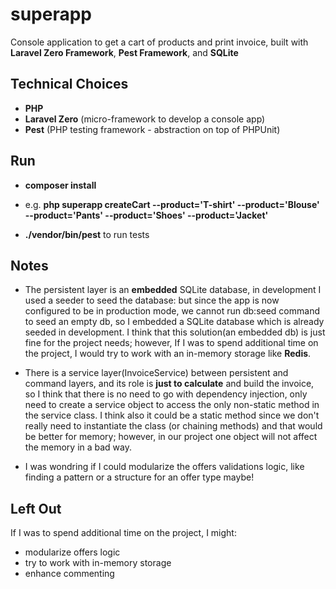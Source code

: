 superapp
========

Console application to get a cart of products and print invoice, built with **Laravel Zero Framework**, **Pest Framework**, and **SQLite**

Technical Choices
-----------------

* **PHP**
* **Laravel Zero** (micro-framework to develop a console app)
* **Pest** (PHP testing framework - abstraction on top of PHPUnit)


Run
---

* **composer install**

* e.g. **php superapp createCart --product='T-shirt' --product='Blouse' --product='Pants' --product='Shoes' --product='Jacket'**

* **./vendor/bin/pest** to run tests


Notes
-----

* The persistent layer is an **embedded** SQLite database, in development I used a seeder to seed the database: but since the app is now configured to be in production mode, we cannot run db:seed command to seed an empty db, so I embedded a SQLite database which is already seeded in development. I think that this solution(an embedded db) is just fine for the project needs; however, If I was to spend additional time on the project, I would try to work with an in-memory storage like **Redis**.

* There is a service layer(InvoiceService) between persistent and command layers, and its role is **just to calculate** and build the invoice, so I think that there is no need to go with dependency injection, only need to create a service object to access the only non-static method in the service class. I think also it could be a static method since we don't really need to instantiate the class (or chaining methods) and that would be better for memory; however, in our project one object will not affect the memory in a bad way.

* I was wondring if I could modularize the offers validations logic, like finding a pattern or a structure for an offer type maybe!


Left Out
--------

If I was to spend additional time on the project, I might:

* modularize offers logic
* try to work with in-memory storage
* enhance commenting
